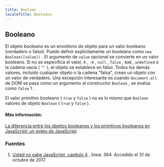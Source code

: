 ```yaml
---
title: Boolean
localeTitle: Booleano
---
```

## Booleano

El objeto booleano es un envoltorio de objeto para un valor booleano (verdadero o falso). Puede definir explícitamente un booleano como `new Boolean([value])` . El argumento de `value` opcional se convierte en un valor booleano. Si no se especifica el valor, `0` , `-0` , `null` , `false` , `NaN` , `undefined` o la cadena vacía ( `""` ), el objeto se establece en falso. Todos los demás valores, incluido cualquier objeto o la cadena "falsa", crean un objeto con un valor de verdadero. Una excepción interesante es cuando `document.all` de DOM se pasa como un argumento al constructor `Boolean` , se evalúa como `false` 1 .

El valor primitivo booleano ( `true` y `false` ) no es lo mismo que `Boolean` valores de objeto `Boolean` ( `true` y `false` ).

#### Más información:

[La diferencia entre los objetos booleanos y los primitivos booleanos en JavaScript: un goteo de JavaScript](http://adripofjavascript.com/blog/drips/the-difference-between-boolean-objects-and-boolean-primitives-in-javascript.html)

### Fuentes

1.  [Usted no sabe JavaScript, capítulo 4](https://github.com/getify/You-Dont-Know-JS/blob/master/types%20&%20grammar/ch4.md) , línea: 364. Accedido el 31 de octubre de 2017.